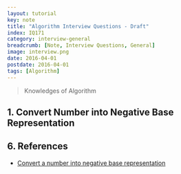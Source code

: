 ```yaml
---
layout: tutorial
key: note
title: "Algorithm Interview Questions - Draft"
index: IQ171
category: interview-general
breadcrumb: [Note, Interview Questions, General]
image: interview.png
date: 2016-04-01
postdate: 2016-04-01
tags: [Algorithm]
---
```


> Knowledges of Algorithm

## 1. Convert Number into Negative Base Representation

## 6. References
* [Convert a number into negative base representation](https://www.geeksforgeeks.org/convert-number-negative-base-representation/)
